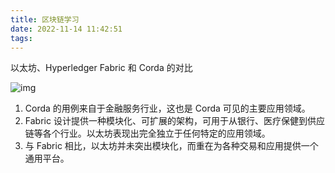 ```yaml
---
title: 区块链学习
date: 2022-11-14 11:42:51
tags:
---
```


以太坊、Hyperledger Fabric 和 Corda 的对比

![img](https://lzc-oss.oss-cn-chengdu.aliyuncs.com/notes/640)

1. Corda 的用例来自于金融服务行业，这也是 Corda 可见的主要应用领域。
2. Fabric 设计提供一种模块化、可扩展的架构，可用于从银行、医疗保健到供应链等各个行业。以太坊表现出完全独立于任何特定的应用领域。
3. 与 Fabric 相比，以太坊并未突出模块化，而重在为各种交易和应用提供一个通用平台。
